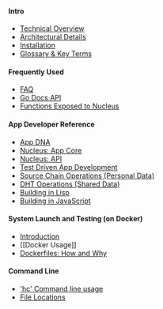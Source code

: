 #### Intro
 - [Technical Overview](http://github.com/metacurrency/holochain/wiki)
 - [Architectural Details](Architecture)
 - [Installation](../#installation)
 - [Glossary & Key Terms](Glossary)

#### Frequently Used
 - [FAQ](FAQ)
 - [Go Docs API](https://godoc.org/github.com/metacurrency/holochain)
 - [Functions Exposed to Nucleus](App-Development-API)

#### App Developer Reference
 - [App DNA](App-DNA)
 - [Nucleus: App Core](App-Development)
 - [Nucleus: API](App-Development-API)
 - [Test Driven App Development](App-Testing) 
 - [Source Chain Operations (Personal Data)](Chain-Operations)
 - [DHT Operations (Shared Data)](DHT-Operations)
 - [Building in Lisp](Building-in-Lisp)
 - [Building in JavaScript](Building-in-JavaScript)
<!-- - [Building in P3](Building-in-P3) -->

#### System Launch and Testing (on Docker)
 - [Introduction](Holochain-Development-Introduction)
 - [[Docker Usage]]
 - [Dockerfiles: How and Why](dayzeerationale)

#### Command Line
 - ['hc' Command line usage](hc-Command)
 - [File Locations](File-Locations)
